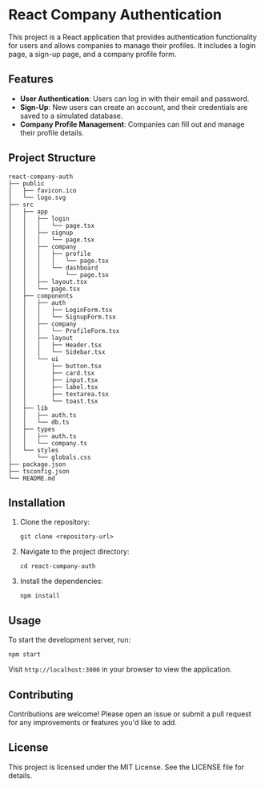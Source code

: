 # React Company Authentication

This project is a React application that provides authentication functionality for users and allows companies to manage their profiles. It includes a login page, a sign-up page, and a company profile form.

## Features

- **User Authentication**: Users can log in with their email and password.
- **Sign-Up**: New users can create an account, and their credentials are saved to a simulated database.
- **Company Profile Management**: Companies can fill out and manage their profile details.

## Project Structure

```
react-company-auth
├── public
│   ├── favicon.ico
│   └── logo.svg
├── src
│   ├── app
│   │   ├── login
│   │   │   └── page.tsx
│   │   ├── signup
│   │   │   └── page.tsx
│   │   ├── company
│   │   │   ├── profile
│   │   │   │   └── page.tsx
│   │   │   └── dashboard
│   │   │       └── page.tsx
│   │   ├── layout.tsx
│   │   └── page.tsx
│   ├── components
│   │   ├── auth
│   │   │   ├── LoginForm.tsx
│   │   │   └── SignupForm.tsx
│   │   ├── company
│   │   │   └── ProfileForm.tsx
│   │   ├── layout
│   │   │   ├── Header.tsx
│   │   │   └── Sidebar.tsx
│   │   └── ui
│   │       ├── button.tsx
│   │       ├── card.tsx
│   │       ├── input.tsx
│   │       ├── label.tsx
│   │       ├── textarea.tsx
│   │       └── toast.tsx
│   ├── lib
│   │   ├── auth.ts
│   │   └── db.ts
│   ├── types
│   │   ├── auth.ts
│   │   └── company.ts
│   └── styles
│       └── globals.css
├── package.json
├── tsconfig.json
└── README.md
```

## Installation

1. Clone the repository:
   ```
   git clone <repository-url>
   ```
2. Navigate to the project directory:
   ```
   cd react-company-auth
   ```
3. Install the dependencies:
   ```
   npm install
   ```

## Usage

To start the development server, run:
```
npm start
```

Visit `http://localhost:3000` in your browser to view the application.

## Contributing

Contributions are welcome! Please open an issue or submit a pull request for any improvements or features you'd like to add.

## License

This project is licensed under the MIT License. See the LICENSE file for details.